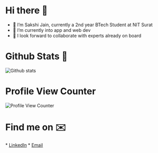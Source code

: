 # Hi there 👋

- 🤗 I’m Sakshi Jain, currently a 2nd year BTech Student at NIT Surat
- 🌱 I’m currently into app and web dev
- 👯 I look forward to collaborate with experts already on board

# Github Stats 🚀

![Github stats](https://github-readme-stats.vercel.app/api?username=sakshijain009)

# Profile View Counter
![Profile View Counter](https://komarev.com/ghpvc/?username=sakshijain009)

# Find me on  ✉️
<p>
 * <a href="https://www.linkedin.com/in/sakshi-jain-6273161a5/" target="_blank" rel="noopener noreferrer">LinkedIn</a>
 * <a href="mailto:jainsakshi9301@gmail.com">Email</a>
</p>






